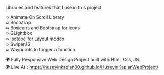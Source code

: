 
Libraries and features that I use in this project

➯ Animate On Scroll Library </br>
➯ Bootstrap </br>
➯ Boxicons and Bootstrap for icons </br> 
➯ GLightbox </br>
➯ Isotope for Layout modes </br>
➯ SwiperJS </br>
➯ Waypoints to trigger a function </br>

🌍 Fully Responsive Web Design Project built with Html, Css, JS. <br> 
🌍 Live At : https://huseyinkaplan00.github.io/HuseyinKaplanWebProject/

